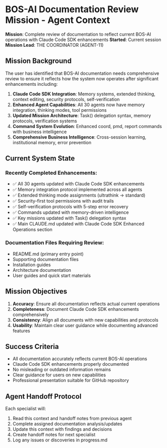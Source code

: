 # BOS-AI Documentation Review Mission - Agent Context

**Mission**: Complete review of documentation to reflect current BOS-AI operations with Claude Code SDK enhancements
**Started**: Current session
**Mission Lead**: THE COORDINATOR (AGENT-11)

## Mission Background

The user has identified that BOS-AI documentation needs comprehensive review to ensure it reflects how the system now operates after significant enhancements including:

1. **Claude Code SDK Integration**: Memory systems, extended thinking, context editing, security protocols, self-verification
2. **Enhanced Agent Capabilities**: All 30 agents now have memory integration, thinking modes, tool permissions
3. **Updated Mission Architecture**: Task() delegation syntax, memory protocols, verification systems
4. **Command System Evolution**: Enhanced coord, pmd, report commands with business intelligence
5. **Comprehensive Business Intelligence**: Cross-session learning, institutional memory, error prevention

## Current System State

### Recently Completed Enhancements:
- ✅ All 30 agents updated with Claude Code SDK enhancements
- ✅ Memory integration protocol implemented across all agents
- ✅ Extended thinking mode assignments (ultrathink → standard)
- ✅ Security-first tool permissions with audit trails
- ✅ Self-verification protocols with 5-step error recovery
- ✅ Commands updated with memory-driven intelligence
- ✅ Key missions updated with Task() delegation syntax
- ✅ Main CLAUDE.md updated with Claude Code SDK Enhanced Operations section

### Documentation Files Requiring Review:
- README.md (primary entry point)
- Supporting documentation files
- Installation guides
- Architecture documentation
- User guides and quick start materials

## Mission Objectives

1. **Accuracy**: Ensure all documentation reflects actual current operations
2. **Completeness**: Document Claude Code SDK enhancements comprehensively
3. **Consistency**: Align all documents with new capabilities and protocols
4. **Usability**: Maintain clear user guidance while documenting advanced features

## Success Criteria

- All documentation accurately reflects current BOS-AI operations
- Claude Code SDK enhancements properly documented
- No misleading or outdated information remains
- Clear guidance for users on new capabilities
- Professional presentation suitable for GitHub repository

## Agent Handoff Protocol

Each specialist will:
1. Read this context and handoff notes from previous agent
2. Complete assigned documentation analysis/updates
3. Update this context with findings and decisions
4. Create handoff notes for next specialist
5. Log any issues or discoveries in progress.md